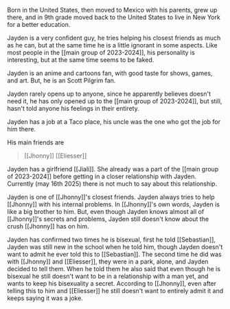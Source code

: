 Born in the United States, then moved to Mexico with his parents, grew up there, and in 9th grade moved back to the United States to live in New York for a better education.

Jayden is a very confident guy, he tries helping his closest friends as much as he can, but at the same time he is a little ignorant in some aspects. Like most people in the [[main group of 2023-2024]], his personality is interesting, but at the same time seems to be faked.

Jayden is an anime and cartoons fan, with good taste for shows, games, and art. But, he is an Scott Pilgrim fan.

Jayden rarely opens up to anyone, since he apparently believes doesn't need it, he has only opened up to the [[main group of 2023-2024]], but still, hasn't told anyone his feelings in their entirety.

Jayden has a job at a Taco place, his uncle was the one who got the job for him there.

His main friends are 

> [[Jhonny]]
> [[Eliesser]]


Jayden has a girlfriend [[Jiali]]. She already was a part of the [[main group of 2023-2024]] before getting in a closer relationship with Jayden. Currently (may 16th 2025) there is not much to say about this relationship.

Jayden is one of [[Jhonny]]'s closest friends. Jayden always tries to help [[Jhonny]] with his internal problems. In [[Jhonny]]'s own words, Jayden is like a big brother to him. But, even though Jayden knows almost all of [[Jhonny]]'s secrets and problems, Jayden still doesn't know about the crush [[Jhonny]] has on him.


Jayden has confirmed two times he is bisexual, first he told [[Sebastian]], Jayden was still new in the school when he told him, though Jayden doesn't want to admit he ever told this to [[Sebastian]]. The second time he did was with [[Jhonny]] and [[Eliesser]], they were in a park, alone, and Jayden decided to tell them. When he told them he also said that even though he is bisexual he still doesn't want to be in a relationship with a man yet, and wants to keep his bisexuality a secret. According to [[Jhonny]], even after telling this to him and [[Eliesser]] he still doesn't want to entirely admit it and keeps saying it was a joke.

